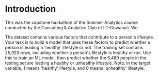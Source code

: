 # Introduction
This was the capstone hackathon of the Summer Analytics course conducted by the Consulting & Analytics Club of IIT-Guwahati. We 

The dataset contains various factors that contribute to a person's lifestyle. Your task is to build a model that uses these factors to predict whether a person is leading a 'healthy' lifestyle or not. The training set contains 25,920 rows, including whether a person's lifestyle is healthy or not. Use this to train an ML model, then predict whether the 6,480 people in the testing set are leading a healthy or unhealthy lifestyle.
Note: In the target variable, 1 means 'healthy' lifestyle, and 0 means 'unhealthy' lifestyle.
